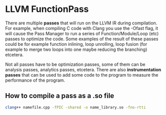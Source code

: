 # LLVM FunctionPass

There are multiple **passes** that will run on the LLVM IR during compilation.
For example, when compiling C code with Clang you use the -Ofast flag, it will cause the Pass Manager to run a series of
Function/Module/Loop (etc) passes to optimize the code. Some examples of the result of these passes could be for example
function inlining, loop unrolling, loop fusion (for example to merge two loops into one maybe reducing the branching)
etcetera. 

Not all passes have to be optimization passes, some of them can be analysis passes, analytics passes, etcetera.
There are also **instrumentation passes** that can be used to add some code to the program to measure the performance of
the program.

## How to compile a pass as a .so file

```bash
clang++ namefile.cpp -fPIC -shared -o name_library.so -fno-rtti
```